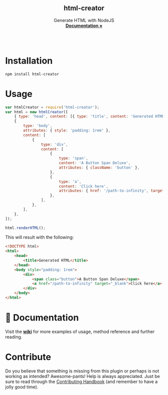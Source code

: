 <p align="center">
  <h2 align="center">html-creator</h2>

  <p align="center">
    Generate HTML with NodeJS
    <br>
    <a href="https://github.com/Hargne/html-creator/wiki"><strong>Documentation »</strong></a>
	<br />
	<br />
	<img src="https://nodei.co/npm/html-creator.png?downloads=true&stars=true" alt="">
  </p>
</p>

<br>

# Installation
```shell
npm install html-creator
```

# Usage
```Javascript
var htmlCreator = require('html-creator');
var html = new htmlCreator([
	{ type: 'head', content: [{ type: 'title', content: 'Generated HTML' }] },
	{
		type: 'body',
		attributes: { style: 'padding: 1rem' },
		content: [
			{
				type: 'div',
				content: [
					{
						type: 'span',
						content: 'A Button Span Deluxe',
						attributes: { className: 'button' },
					},
					{
						type: 'a',
						content: 'Click here',
						attributes: { href: '/path-to-infinity', target: '_blank' },
					},
				],
			},
		],
	},
]);

html.renderHTML();
```

This will result with the following:

```HTML
<!DOCTYPE html>
<html>
	<head>
		<title>Generated HTML</title>
	</head>
	<body style="padding: 1rem">
		<div>
			<span class="button">A Button Span Deluxe</span>
			<a href="/path-to-infinity" target="_blank">Click here</a>
		</div>
	</body>
</html>
```

# 📖 Documentation
Visit the **[wiki](https://github.com/Hargne/html-creator/wiki)** for more examples of usage, method reference and further reading.

# Contribute
Do you believe that something is missing from this plugin or perhaps is not working as intended? Awesome-pants! Help is always appreciated.
Just be sure to read through the [Contributing Handbook](Contributing-Handbook) (and remember to have a jolly good time).


